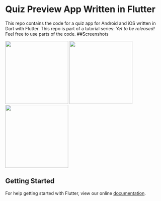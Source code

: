 # Quiz Preview App Written in Flutter
This repo contains the code for a quiz app for Android and iOS written in Dart with Flutter. This repo is part of a tutorial series: *Yet to be released!*
Feel free to use parts of the code.
##Screenshots

<img src="https://raw.githubusercontent.com/bramvbilsen/Flutter-Quiz-Preview-App/master/screenshots/Screenshot_1519245085.png" width="200">
<img src="https://raw.githubusercontent.com/bramvbilsen/Flutter-Quiz-Preview-App/master/screenshots/Screenshot_1519245074.png" width="200">
<img src="https://raw.githubusercontent.com/bramvbilsen/Flutter-Quiz-Preview-App/master/screenshots/Screenshot_1519244338.png" width="200">


## Getting Started

For help getting started with Flutter, view our online
[documentation](http://flutter.io/).
